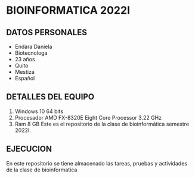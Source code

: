 # BIOINFORMATICA 2022I
## DATOS PERSONALES 
- Endara Daniela
- Biotecnologa
- 23 años
- Quito 
- Mestiza
- Español

## DETALLES DEL EQUIPO 
1. Windows 10 64 bits
2. Procesador AMD FX-8320E Eight Core Processor 3.22 GHz
3. Ram 8 GB
Este es el repositorio de la clase de bioinformática semestre 2022I.

## EJECUCION

En este repositorio se tiene almacenado las tareas, pruebas y actividades de la clase de bioinformatica 
